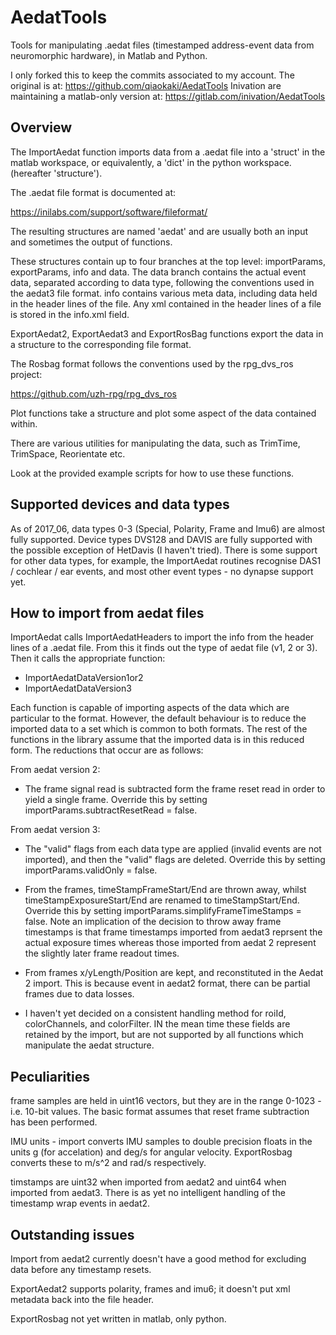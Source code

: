 # AedatTools
Tools for manipulating .aedat files (timestamped address-event data from neuromorphic hardware), in Matlab and Python.

I only forked this to keep the commits associated to my account. The original is at: https://github.com/qiaokaki/AedatTools Inivation are maintaining a matlab-only version at: https://gitlab.com/inivation/AedatTools

## Overview

The ImportAedat function imports data from a .aedat file into a 'struct' in the matlab workspace, or equivalently, a 'dict' in the python workspace. (hereafter 'structure'). 

The .aedat file format is documented at:

https://inilabs.com/support/software/fileformat/

The resulting structures are named 'aedat' and are usually both an input and sometimes the output of functions. 

These structures contain up to four branches at the top level: importParams, exportParams, info and data. The data branch contains the actual event data, separated according to data type, following the conventions used in the aedat3 file format. info contains various meta data, including data held in the header lines of the file. Any xml contained in the header lines of a file is stored in the info.xml field. 

ExportAedat2, ExportAedat3 and ExportRosBag functions export the data in a structure to the corresponding file format. 

The Rosbag format follows the conventions used by the rpg_dvs_ros project:

https://github.com/uzh-rpg/rpg_dvs_ros 

Plot functions take a structure and plot some aspect of the data contained within.

There are various utilities for manipulating the data, such as TrimTime, TrimSpace, Reorientate etc.

Look at the provided example scripts for how to use these functions. 

## Supported devices and data types

As of 2017_06, data types 0-3 (Special, Polarity, Frame and Imu6) are almost fully supported. Device types DVS128 and DAVIS are fully supported with the possible exception of  HetDavis (I haven't tried). There is some support for other data types, for example, the ImportAedat routines recognise DAS1 / cochlear / ear events, and most other event types - no dynapse support yet.

## How to import from aedat files

ImportAedat calls ImportAedatHeaders to import the info from the header lines of a .aedat file. From this it finds out the type of aedat file (v1, 2 or 3). Then it calls the appropriate function:

- ImportAedatDataVersion1or2
- ImportAedatDataVersion3

Each function is capable of importing aspects of the data which are particular to the format. However, the default behaviour is to reduce the imported data to a set which is common to both formats. The rest of the functions in the library assume that the imported data is in this reduced form. The reductions that occur are as follows:

From aedat version 2:

- The frame signal read is subtracted form the frame reset read in order to yield a single frame. Override this by setting importParams.subtractResetRead = false.

From aedat version 3:

- The "valid" flags from each data type are applied (invalid events are not imported), and then the "valid" flags are deleted. Override this by setting importParams.validOnly = false.

- From the frames, timeStampFrameStart/End are thrown away, whilst timeStampExposureStart/End are renamed to timeStampStart/End. Override this by setting importParams.simplifyFrameTimeStamps = false. Note an implication of the decision to throw away frame timestamps is that frame timestamps imported from aedat3 reprsent the actual exposure times whereas those imported from aedat 2 represent the slightly later frame readout times. 

- From frames x/yLength/Position are kept, and reconstituted in the Aedat 2 import. This is because event in aedat2 format, there can be partial frames due to data losses. 

- I haven't yet decided on a consistent handling method for roiId, colorChannels, and colorFilter. IN the mean time these fields are retained by the import, but are not supported by all functions which manipulate the aedat structure. 
 
 ## Peculiarities
 
frame samples are held in uint16 vectors, but they are in the range 0-1023 - i.e. 10-bit values. The basic format assumes that reset frame subtraction has been performed. 

IMU units - import converts IMU samples to double precision floats in the units g (for accelation) and deg/s for angular velocity. ExportRosbag converts these to m/s^2 and rad/s respectively. 

timstamps are uint32 when imported from aedat2 and uint64 when imported from aedat3. There is as yet no intelligent handling of the timestamp wrap events in aedat2.

## Outstanding issues

Import from aedat2 currently doesn't have a good method for excluding data before any timestamp resets.

ExportAedat2 supports polarity, frames and imu6; it doesn't put xml metadata back into the file header. 

ExportRosbag not yet written in matlab, only python. 

